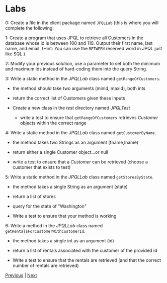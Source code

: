 # Labs

0: Create a file in the client package named `JPQLLab` (this is where you will complete the following:

1: Create a program that uses JPQL to retrieve all Customers in the
database whose id is between 100 and 110. Output their first name, last
name, and email. (Hint: You can use the `BETWEEN` reserved word in JPQL
just like SQL.)

2: Modify your previous solution, use a parameter to set both the minimum
and maximum ids instead of hard-coding them into the query String.

3: Write a static method in the *JPQLLab* class named `getRangeOfCustomers`.

  * the method should take two arguments (minId, maxId), both ints

  * return the correct list of Customers given these inputs

  * Create a new class in the *test* directory named *JPQLTest*

    * write a test to ensure that `getRangeOfCustomers` retrieves *Customer* objects within the correct range

4: Write a static method in the *JPQLLab* class named `getCustomerByName`.

  * the method takes two Strings as an argument (fname,lname)

  * return either a single Customer object...or null

  * write a test to ensure that a *Customer* can be retrieved (choose a customer that exists to test)

5: Write a static method in the *JPQLLab* class named `getStoresByState`.

  * the method takes a single String as an argument (state)

  * return a list of stores

  * query for the state of "Washington"

  * Write a test to ensure that your method is working

6: Write a method in the *JPQLLab* class named `getRentalsForCustomerWithCustomerId`.

  * the method takes a single int as an argument (id)

  * return a list of rentals associated with the customer of the provided id

  * Write a test to ensure that the rentals are retrieved (and that the correct number of rentals are retrieved)

[Previous](query_parameters.md) | [Next](../ch6)
